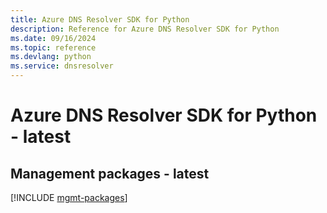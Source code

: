 ```yaml
---
title: Azure DNS Resolver SDK for Python
description: Reference for Azure DNS Resolver SDK for Python
ms.date: 09/16/2024
ms.topic: reference
ms.devlang: python
ms.service: dnsresolver
---
```

# Azure DNS Resolver SDK for Python - latest

## Management packages - latest
[!INCLUDE [mgmt-packages](dns-resolver-mgmt-index.md)]